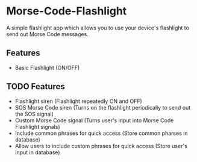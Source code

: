 # Morse-Code-Flashlight

A simple flashlight app which allows you to use your device's flashlight to send out Morse Code messages.

## Features
- Basic Flashlight (ON/OFF)

## TODO Features
- Flashlight siren (Flashlight repeatedly ON and OFF)
- SOS Morse Code siren (Turns on the flashlight periodically to send out the SOS signal)
- Custom Morse Code signal (Turns user's input into Morse Code Flashlight signals)
- Include common phrases for quick access (Store common pharses in database)
- Allow users to include custom phrases for quick access (Store user's input in database)
